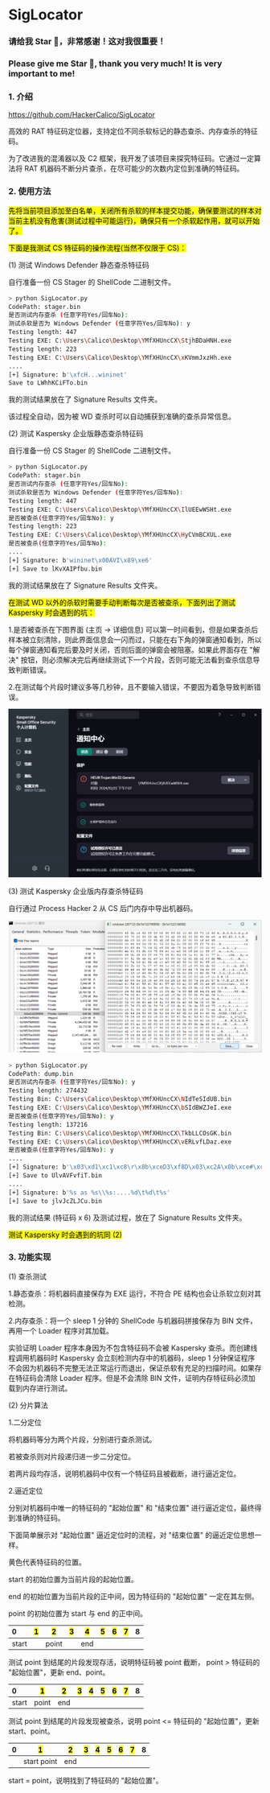 # SigLocator

### 请给我 Star 🌟，非常感谢！这对我很重要！

### Please give me Star 🌟, thank you very much! It is very important to me!

### 1. 介绍

https://github.com/HackerCalico/SigLocator

高效的 RAT 特征码定位器，支持定位不同杀软标记的静态查杀、内存查杀的特征码。

为了改进我的混淆器以及 C2 框架，我开发了该项目来探究特征码。它通过一定算法将 RAT 机器码不断分片查杀，在尽可能少的次数内定位到准确的特征码。

### 2. 使用方法

<mark>先将当前项目添加至白名单，关闭所有杀软的样本提交功能，确保要测试的样本对当前主机没有危害(测试过程中可能运行)，确保只有一个杀软起作用，就可以开始了。</mark>

<mark>下面是我测试 CS 特征码的操作流程(当然不仅限于 CS)：</mark>

(1) 测试 Windows Defender 静态查杀特征码

自行准备一份 CS Stager 的 ShellCode 二进制文件。

```bash
> python SigLocator.py
CodePath: stager.bin
是否测试内存查杀 (任意字符Yes/回车No):
测试杀软是否为 Windows Defender (任意字符Yes/回车No): y
Testing length: 447
Testing EXE: C:\Users\Calico\Desktop\YMfXHUncCX\StjhBDaHNH.exe
Testing length: 223
Testing EXE: C:\Users\Calico\Desktop\YMfXHUncCX\xKVmmJxzHh.exe
....
[+] Signature: b'\xfcH...wininet'
Save to LWhhKCiFTo.bin
```

我的测试结果放在了 Signature Results 文件夹。

该过程全自动，因为被 WD 查杀时可以自动捕获到准确的查杀异常信息。

(2) 测试 Kaspersky 企业版静态查杀特征码

自行准备一份 CS Stager 的 ShellCode 二进制文件。

```bash
> python SigLocator.py
CodePath: stager.bin
是否测试内存查杀 (任意字符Yes/回车No):
测试杀软是否为 Windows Defender (任意字符Yes/回车No):
Testing length: 447
Testing EXE: C:\Users\Calico\Desktop\YMfXHUncCX\IlUEEwWSHt.exe
是否被查杀(任意字符Yes/回车No): y
Testing length: 223
Testing EXE: C:\Users\Calico\Desktop\YMfXHUncCX\HyCVmBCXUL.exe
是否被查杀(任意字符Yes/回车No):
....
[+] Signature: b'wininet\x00AVI\x89\xe6'
[+] Save to lKvXAIPfbu.bin
```

我的测试结果放在了 Signature Results 文件夹。

<mark>在测试 WD 以外的杀软时需要手动判断每次是否被查杀，下面列出了测试 Kaspersky 时会遇到的坑：</mark>

1.是否被查杀在下图界面 (主页 -> 详细信息) 可以第一时间看到，但是如果查杀后样本被立刻清除，则此界面信息会一闪而过，只能在右下角的弹窗通知看到，所以每个弹窗通知看完后要及时关闭，否则后面的弹窗会被阻塞。如果此界面存在 "解决" 按钮，则必须解决完后再继续测试下一个片段，否则可能无法看到查杀信息导致判断错误。

2.在测试每个片段时建议多等几秒钟，且不要输入错误，不要因为着急导致判断错误。

![Kaspersky.png](https://github.com/HackerCalico/SigLocator/blob/main/Image/Kaspersky.png)

(3) 测试 Kaspersky 企业版内存查杀特征码

自行通过 Process Hacker 2 从 CS 后门内存中导出机器码。

![dump.png](https://github.com/HackerCalico/SigLocator/blob/main/Image/dump.png)

```bash
> python SigLocator.py
CodePath: dump.bin
是否测试内存查杀 (任意字符Yes/回车No): y
Testing length: 274432
Testing Bin: C:\Users\Calico\Desktop\YMfXHUncCX\NIdTeSIdUB.bin
Testing EXE: C:\Users\Calico\Desktop\YMfXHUncCX\bSIdBWZJeI.exe
是否被查杀(任意字符Yes/回车No): y
Testing length: 137216
Testing Bin: C:\Users\Calico\Desktop\YMfXHUncCX\TkbLLCOsGK.bin
Testing EXE: C:\Users\Calico\Desktop\YMfXHUncCX\vERLvfLDaz.exe
是否被查杀(任意字符Yes/回车No): y
....
[+] Signature: b'\x03\xd1\xc1\xc8\r\x8b\xceD3\xf8D\x03\xc2A\x0b\xce#\xcfE\x03\xd8A\x8b\xc6A\x8b\xd23\xd3'
[+] Save to UlvAVFvfiT.bin
....
[+] Signature: b'%s as %s\\%s:....%d\t%d\t%s'
[+] Save to jlvJcZLJCu.bin
```

我的测试结果 (特征码 x 6) 及测试过程，放在了 Signature Results 文件夹。

<mark>测试 Kaspersky 时会遇到的坑同 (2)</mark>

### 3. 功能实现

(1) 查杀测试

1.静态查杀：将机器码直接保存为 EXE 运行，不符合 PE 结构也会让杀软立刻对其检测。

2.内存查杀：将一个 sleep 1 分钟的 ShellCode 与机器码拼接保存为 BIN 文件，再用一个 Loader 程序对其加载。

实验证明 Loader 程序本身因为不包含特征码不会被 Kaspersky 查杀。而创建线程调用机器码时 Kaspersky 会立刻检测内存中的机器码，sleep 1 分钟保证程序不会因为机器码不完整无法正常运行而退出，保证杀软有充足的扫描时间。如果存在特征码会清除 Loader 程序。但是不会清除 BIN 文件，证明内存特征码必须加载到内存进行测试。

(2) 分片算法

1.二分定位

将机器码等分为两个片段，分别进行查杀测试。

若被查杀则对片段递归进一步二分定位。

若两片段均存活，说明机器码中仅有一个特征码且被截断，进行逼近定位。

2.逼近定位

分别对机器码中唯一的特征码的 "起始位置" 和 "结束位置" 进行逼近定位，最终得到准确的特征码。

下面简单展示对 "起始位置" 逼近定位时的流程，对 "结束位置" 的逼近定位思想一样。

黄色代表特征码的位置。

start 的初始位置为当前片段的起始位置。

end 的初始位置为当前片段的正中间，因为特征码的 "起始位置" 一定在其左侧。

point 的初始位置为 start 与 end 的正中间。

| 0     | <mark>1</mark> | <mark>2</mark> | <mark>3</mark> | <mark>4</mark> | <mark>5</mark> | <mark>6</mark> | <mark>7</mark> | 8   |
|:----- | -------------- | -------------- | -------------- | -------------- | -------------- | -------------- | -------------- |:--- |
| start |                | point          |                | end            |                |                |                |     |

测试 point 到结尾的片段发现存活，说明特征码被 point 截断， point > 特征码的 "起始位置"，更新 end、point。

| 0     | <mark>1</mark> | <mark>2</mark> | <mark>3</mark> | <mark>4</mark> | <mark>5</mark> | <mark>6</mark> | <mark>7</mark> | 8   |
|:----- | -------------- | -------------- | -------------- | -------------- | -------------- | -------------- | -------------- |:--- |
| start | point          | end            |                |                |                |                |                |     |

测试 point 到结尾的片段发现被查杀，说明 point <= 特征码的 "起始位置"，更新 start、point。

| 0   | <mark>1</mark> | <mark>2</mark> | <mark>3</mark> | <mark>4</mark> | <mark>5</mark> | <mark>6</mark> | <mark>7</mark> | 8   |
|:--- | -------------- | -------------- | -------------- | -------------- | -------------- | -------------- | -------------- |:--- |
|     | start point    | end            |                |                |                |                |                |     |

start = point，说明找到了特征码的 "起始位置"。

